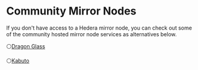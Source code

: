 # Community Mirror Nodes

If you don't have access to a Hedera mirror node, you can check out some of the community hosted mirror node services as alternatives below.

⚪[Dragon Glass](https://app.dragonglass.me/hedera/home)

⚪[Kabuto](https://kabuto.sh)

